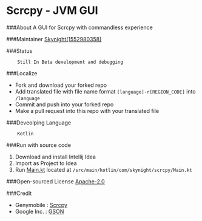 # Scrcpy - JVM GUI

###About
A GUI for Scrcpy with commandless experience

###Maintainer
[Skynight(1552980358)](https://github.com/1552980358)

###Status
```
    Still In Beta development and debugging
```

###Localize
- Fork and download your forked repo
- Add translated file with file name format ```[language]-r[REGION_CODE]``` into ```/language```
- Commit and push into your forked repo
- Make a pull request into this repo with your translated file

###Deveolping Language
```
    Kotlin
```

###Run with source code
1. Download and install Intellij Idea
2. Import as Project to Idea
3. Run [Main.kt](https://github.com/1552980358/Scrcpy-JVM-GUI/blob/master/src/main/kotlin/com/skynight/scrcpy/Main.kt) located at ```/src/main/kotlin/com/skynight/scrcpy/Main.kt```

###Open-sourced License
[Apache-2.0](https://github.com/1552980358/Scrcpy-JVM-GUI/blob/master/LICENSE)

###Credit
- Genymobile  :     [Scrcpy](https://github.com/Genymobile/scrcpy)
- Google Inc. :     [GSON](https://mvnrepository.com/artifact/com.google.code.gson/gson)